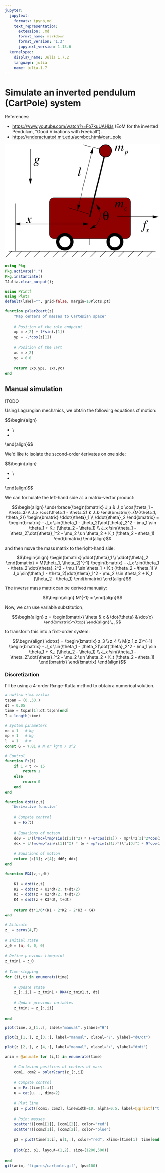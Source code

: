 ```yaml
---
jupyter:
  jupytext:
    formats: ipynb,md
    text_representation:
      extension: .md
      format_name: markdown
      format_version: '1.3'
      jupytext_version: 1.13.6
  kernelspec:
    display_name: Julia 1.7.2
    language: julia
    name: julia-1.7
---
```


# Simulate an inverted pendulum (CartPole) system

References: 
- https://www.youtube.com/watch?v=Fo7kuUAHj3s (EoM for the inverted Pendulum, "Good Vibrations with Freeball").
- https://underactuated.mit.edu/acrobot.html#cart_pole



![](figures/cartpole.svg)

```julia
using Pkg
Pkg.activate(".")
Pkg.instantiate()
IJulia.clear_output();
```

```julia
using Printf
using Plots
default(label="", grid=false, margin=10Plots.pt)
```

```julia
function polar2cart(z)
    "Map centers of masses to Cartesian space"

    # Position of the pole endpoint
    xp = z[2] + l*sin(z[1])
    yp = -l*cos(z[1])
    
    # Position of the cart
    xc = z[2]
    yc = 0.0
    
    return (xp,yp), (xc,yc)
end
```

<!-- #region -->
## Manual simulation

!TODO

Using Lagrangian mechanics, we obtain the following equations of motion:

$$\begin{align} 
- \\
-
\end{align}$$

We'd like to isolate the second-order derivates on one side:

$$\begin{align} 
- \\
-
\end{align}$$

We can formulate the left-hand side as a matrix-vector product:

$$\begin{align} 
\underbrace{\begin{bmatrix} J_a & J_x \cos(\theta_1 - \theta_2) \\ J_x \cos(\theta_1 - \theta_2) & J_b \end{bmatrix}}_{M(\theta_1, \theta_2)} \begin{bmatrix} \ddot{\theta}_1 \\ \ddot{\theta}_2 \end{bmatrix} = \begin{bmatrix} - J_x \sin(\theta_1 - \theta_2)\dot{\theta}_2^2 - \mu_1 \sin \theta_1 + K_t (\theta_2 - \theta_1) \\
 J_x \sin(\theta_1 - \theta_2)\dot{\theta}_1^2 - \mu_2 \sin \theta_2 + K_t (\theta_2 - \theta_1) \end{bmatrix}
\end{align}$$

and then move the mass matrix to the right-hand side:

$$\begin{align} 
\begin{bmatrix} \ddot{\theta}_1 \\ \ddot{\theta}_2 \end{bmatrix} = M(\theta_1, \theta_2)^{-1} \begin{bmatrix} - J_x \sin(\theta_1 - \theta_2)\dot{\theta}_2^2 - \mu_1 \sin \theta_1 + K_t (\theta_2 - \theta_1) \\
 J_x \sin(\theta_1 - \theta_2)\dot{\theta}_1^2 - \mu_2 \sin \theta_2 + K_t (\theta_2 - \theta_1) \end{bmatrix}
\end{align}$$

The inverse mass matrix can be derived manually:

$$\begin{align}
M^{-1} = 
\end{align}$$


Now, we can use variable substitution, 

$$\begin{align}
z = \begin{bmatrix} \theta & x & \dot{\theta} & \dot{x} \end{bmatrix}^{\top}
\end{align} \, ,$$

to transform this into a first-order system:

$$\begin{align} 
\dot{z} = \begin{bmatrix} z_3 \\ z_4 \\ M(z_1,z_2)^{-1} \begin{bmatrix} - J_x \sin(\theta_1 - \theta_2)\dot{\theta}_2^2 - \mu_1 \sin \theta_1 + K_t (\theta_2 - \theta_1) \\
 J_x \sin(\theta_1 - \theta_2)\dot{\theta}_1^2 - \mu_2 \sin \theta_2 + K_t (\theta_2 - \theta_1) \end{bmatrix} \end{bmatrix}
\end{align}$$
<!-- #endregion -->

### Discretization

I'll be using a 4-order Runge-Kutta method to obtain a numerical solution.

```julia
# Define time scales
tspan = (0.,30.)
dt = 0.05
time = tspan[1]:dt:tspan[end]
T = length(time)
```

```julia
# System parameters
mc = 1   # kg
mp = 1   # kg
l  = 1   # m
const G = 9.81 # N or kg*m / s^2
```

```julia
# Control
function Fx(t)
    if 1 < t <= 15
        return 1
    else
        return 0
    end
end
```

```julia
function dzdt(z,t)
   "Derivative function"
    
    # Compute control
    u = Fx(t)
    
    # Equations of motion
    ddθ = 1/(l*mc+l*mp*sin(z[1])^2) * (-u*cos(z[1]) - mp*l*z[3]^2*cos(z[1])*sin(z[1]) - (mc+mp)*G*sin(z[1]))
    ddx = 1/(mc+mp*sin(z[1])^2) * (u + mp*sin(z[1])*(l*z[3]^2 + G*cos(z[1])))
    
    # Equations of motion
    return [z[3]; z[4]; ddθ; ddx]
end
```

```julia
function RK4(z,t,dt)

    K1 = dzdt(z,t)
    K2 = dzdt(z + K1*dt/2, t+dt/2)
    K3 = dzdt(z + K2*dt/2, t+dt/2)
    K4 = dzdt(z + K3*dt, t+dt)

    return dt*1/6*(K1 + 2*K2 + 2*K3 + K4)
end
```

```julia
# Allocate
z_ = zeros(4,T)

# Initial state
z_0 = [π, 0, 0, 0]

# Define previous timepoint
z_tmin1 = z_0

# Time-stepping
for (ii,t) in enumerate(time)

    # Update state
    z_[:,ii] = z_tmin1 + RK4(z_tmin1,t, dt)

    # Update previous variables
    z_tmin1 = z_[:,ii]

end
```

```julia
plot(time, z_[1,:], label="manual", ylabel="θ")
```

```julia
plot(z_[1,:], z_[3,:], label="manual", xlabel="θ", ylabel="dθ/dt")
```

```julia
plot(z_[2,:], z_[4,:], label="manual", xlabel="x", ylabel="dxdt")
```

```julia
anim = @animate for (i,t) in enumerate(time)
   
    # Cartesian positions of centers of mass
    com1, com2 = polar2cart(z_[:,i])
    
    # Compute control
    u = Fx.(time[1:i])
    u = cat(u..., dims=2)
    
    # Plot line
    p1 = plot([com1; com2], linewidth=10, alpha=0.5, label=@sprintf("t = %.1f", t), xlims=[-2,2], ylims=[-2,2], grid=true, color="black")
    
    # Point masses
    scatter!([com1[1]], [com1[2]], color="red")
    scatter!([com2[1]], [com2[2]], color="blue")
    
    p2 = plot(time[1:i], u[1,:], color="red", xlims=[time[1], time[end]], ylims=[-1,2], grid=true, xlabel="time (s)", ylabel="torque")
    
    plot(p2, p1, layout=(1,2), size=(1200,500))
    
end
gif(anim, "figures/cartpole.gif", fps=100)
```

```julia

```

```julia

```
